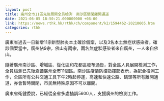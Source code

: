 ```yaml
---
layout: post
title: 廣州全市11區先後展開全員檢測　南沙區關閉離開通道
date: 2021-06-05 18:50:21.000000000 +08:00
link: https://news.rthk.hk/rthk/ch/component/k2/1594462-20210605.htm
categories: rthk
---
```


廣東省過去一日新增11宗新型肺炎本土確診個案，以及3名本土無症狀感染者。確診個案當中，廣州佔9宗，佛山有兩宗，兩名無症狀感染者來自廣州，一人來自佛山。

隨著廣州南沙區、增城區、從化區和花都區發布通告，對全區人員展開檢測工作，全員檢測已先後涵蓋廣州全市11個區。南沙區疫情防控指揮部表示，為配合檢測工作，全區所有公共交通工具下午2時起停運，高速和快速公路、碼頭等所有離開通道，亦會暫時關閉，市民無特殊原因不可以離開。

廣東省衛健委說，已經從全省多處抽調5600人，支援廣州的檢測工作。
